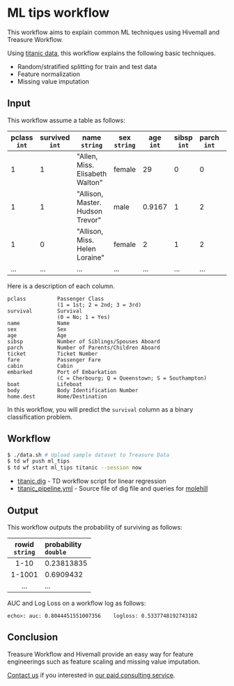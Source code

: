# ML tips workflow

This workflow aims to explain common ML techniques using Hivemall and Treasure Workflow.

Using [titanic data](https://github.com/amueller/scipy-2017-sklearn/blob/master/notebooks/datasets/titanic3.csv), this workflow explains the following basic techniques.

- Random/stratified splitting for train and test data
- Feature normalization
- Missing value imputation

## Input

This workflow assume a table as follows:

|pclass<br/>`int`|survived<br/>`int`|name<br/>`string`|sex<br/>`string`|age<br/>`int`|sibsp<br/>`int`|parch<br/>`int`|ticket<br/>`string`|fare<br/>`double`|cabin<br/>`string`|embarked<br/>`string`|boat<br/>`string`|body<br/>`int`|home.dest<br/>`string`|
|---------|------|---------|--------|-------|-------|-------|--------|-------|-------|-----------|--------|---------|-------|
|1|1|"Allen, Miss. Elisabeth Walton"|female|29|0|0|24160|211.3375|B5|S|2||"St Louis, MO"|
|1|1|"Allison, Master. Hudson Trevor"|male|0.9167|1|2|113781|151.5500|C22 C26|S|11||"Montreal, PQ / Chesterville, ON"|
|1|0|"Allison, Miss. Helen Loraine"|female|2|1|2|113781|151.5500|C22 C26|S|||"Montreal, PQ / Chesterville, ON"|
|...|...|...|...|...|...|...|...|...|...|...|...|...|...|

Here is a description of each column.

    pclass          Passenger Class
                    (1 = 1st; 2 = 2nd; 3 = 3rd)
    survival        Survival
                    (0 = No; 1 = Yes)
    name            Name
    sex             Sex
    age             Age
    sibsp           Number of Siblings/Spouses Aboard
    parch           Number of Parents/Children Aboard
    ticket          Ticket Number
    fare            Passenger Fare
    cabin           Cabin
    embarked        Port of Embarkation
                    (C = Cherbourg; Q = Queenstown; S = Southampton)
    boat            Lifeboat
    body            Body Identification Number
    home.dest       Home/Destination

In this workflow, you will predict the `survival` column as a binary classification problem.

## Workflow

```sh
$ ./data.sh # Upload sample dataset to Treasure Data
$ td wf push ml_tips
$ td wf start ml_tips titanic --session now
```

- [titanic.dig](titanic.dig) - TD workflow script for linear regression
- [titanic_pipeline.yml](titanic_pipeline.yml) - Source file of dig file and queries for [molehill](https://github.com/chezou/molehill)

## Output

This workflow outputs the probability of surviving as follows:

| rowid<br/>`string` | probability<br/>`double` |
|:---:|:---|
| 1-10 |0.23813835|
| 1-1001 |0.6909432|
| ... |...|

AUC and Log Loss on a workflow log as follows:

```
echo>: auc: 0.8044451551007356    logloss: 0.5337748192743182
```

## Conclusion

Treasure Workflow and Hivemall provide an easy way for feature engineerings such as feature scaling and missing value imputation.

[Contact us](https://www.treasuredata.com/contact_us) if you interested in [our paid consulting service](https://docs.treasuredata.com/articles/data-science-consultation).
